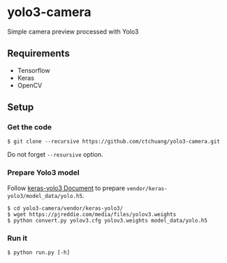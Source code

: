 # yolo3-camera
Simple camera preview processed with Yolo3

## Requirements

- Tensorflow
- Keras
- OpenCV

## Setup

### Get the code

```console
$ git clone --recursive https://github.com/ctchuang/yolo3-camera.git
```

Do not forget `--resursive` option.

### Prepare Yolo3 model

Follow [keras-yolo3 Document](https://github.com/qqwweee/keras-yolo3/blob/master/README.md) 
to prepare `vendor/keras-yolo3/model_data/yolo.h5`.

```console
$ cd yolo3-camera/vendor/keras-yolo3/
$ wget https://pjreddie.com/media/files/yolov3.weights
$ python convert.py yolov3.cfg yolov3.weights model_data/yolo.h5
```

### Run it

```console
$ python run.py [-h]
```
